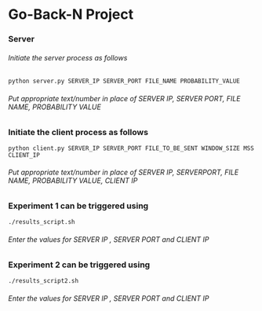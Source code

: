 # Go-Back-N Project 

### Server

###### Initiate the server process as follows

```
python server.py SERVER_IP SERVER_PORT FILE_NAME PROBABILITY_VALUE 
```
###### Put appropriate text/number in place of SERVER IP, SERVER PORT, FILE NAME, PROBABILITY VALUE
### Initiate the client process as follows

```
python client.py SERVER_IP SERVER_PORT FILE_TO_BE_SENT WINDOW_SIZE MSS CLIENT_IP
```
###### Put appropriate text/number in place of SERVER IP, SERVERPORT, FILE NAME, PROBABILITY VALUE, CLIENT IP

### Experiment 1 can be triggered using
```
./results_script.sh
```
###### Enter the values for SERVER IP , SERVER PORT and CLIENT IP



### Experiment 2 can be triggered using
```
./results_script2.sh
```

###### Enter the values for SERVER IP , SERVER PORT and CLIENT IP



